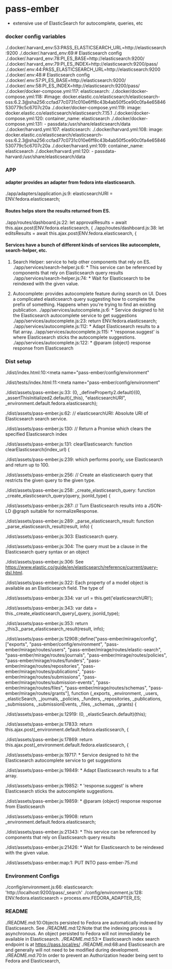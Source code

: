 # pass-ember
* extensive use of ElasticSearch for autocomplete, queries, etc

### docker config variables
./.docker/.harvard_env:53:PASS_ELASTICSEARCH_URL=http://elasticsearch:9200
./.docker/.harvard_env:69:# Elasticsearch config
./.docker/.harvard_env:78:PI_ES_BASE=http://elasticsearch:9200/
./.docker/.harvard_env:79:PI_ES_INDEX=http://elasticsearch:9200/pass/
./.docker/.env:44:PASS_ELASTICSEARCH_URL=http://elasticsearch:9200
./.docker/.env:48:# Elasticsearch config
./.docker/.env:57:PI_ES_BASE=http://elasticsearch:9200/
./.docker/.env:58:PI_ES_INDEX=http://elasticsearch:9200/pass/
./.docker/docker-compose.yml:117:  elasticsearch:
./.docker/docker-compose.yml:118:    #image: docker.elastic.co/elasticsearch/elasticsearch-oss:6.2.3@sha256:ccfad77c0731c010e6ff8c43b4ab50f5ce90c0fa4e65846530779c5c6707c20a
./.docker/docker-compose.yml:119:    image: docker.elastic.co/elasticsearch/elasticsearch:7.15.1
./.docker/docker-compose.yml:120:    container_name: elasticsearch
./.docker/docker-compose.yml:131:      - passdata:/usr/share/elasticsearch/data
./.docker/harvard.yml:107:  elasticsearch:
./.docker/harvard.yml:108:    image: docker.elastic.co/elasticsearch/elasticsearch-oss:6.2.3@sha256:ccfad77c0731c010e6ff8c43b4ab50f5ce90c0fa4e65846530779c5c6707c20a
./.docker/harvard.yml:109:    container_name: elasticsearch
./.docker/harvard.yml:120:      - passdata-harvard:/usr/share/elasticsearch/data

### APP

#### adapter provides an adapter from fedora into elasticsearch.
./app/adapters/application.js:9:  elasticsearchURI = ENV.fedora.elasticsearch;

#### Routes helps store the results returned from ES.
./app/routes/dashboard.js:22:    let approvalResults = await this.ajax.post(ENV.fedora.elasticsearch, {
./app/routes/dashboard.js:38:    let editsResults = await this.ajax.post(ENV.fedora.elasticsearch, {

#### Services have a bunch of different kinds of services like autocomplete, search-helper, etc.

1. Search Helper: service to help other components that rely on ES.
./app/services/search-helper.js:6: * This service can be referenced by components that rely on Elasticsearch query results
./app/services/search-helper.js:74:   * Wait for Elasticsearch to be reindexed with the given value.

2. Autocomplete: provides autocomplete feature during search on UI. Does a complicated elasticsearch query suggesting how to complete the prefix of something. Happens when you're trying to find an existing publication.
./app/services/autocomplete.js:6: * Service designed to hit the Elasticsearch autocomplete service to get suggestions
./app/services/autocomplete.js:23:    return ENV.fedora.elasticsearch;
./app/services/autocomplete.js:112:   * Adapt Elasticsearch results to a flat array.
./app/services/autocomplete.js:115:   * 'response.suggest' is where Elasticsearch sticks the autocomplete suggestions.
./app/services/autocomplete.js:122:   * @param {object} response response from Elasticsearch

### Dist setup
./dist/index.html:10:<meta name="pass-ember/config/environment" 

./dist/tests/index.html:11:<meta name="pass-ember/config/environment"

./dist/assets/pass-ember.js:33:      (0, _defineProperty2.default)((0, _assertThisInitialized2.default)(_this), "elasticsearchURI", _environment.default.fedora.elasticsearch);

./dist/assets/pass-ember.js:62:  //   elasticsearchURI: Absolute URI of Elasticsearch search service.

./dist/assets/pass-ember.js:130:    // Return a Promise which clears the specified Elasticsearch index

./dist/assets/pass-ember.js:131:    clearElasticsearch: function clearElasticsearch(index_url) {

./dist/assets/pass-ember.js:239:      which performs poorly, use Elasticsearch and return up to 100.

./dist/assets/pass-ember.js:256:    // Create an elasticsearch query that restricts the given query to the given type.

./dist/assets/pass-ember.js:258:    _create_elasticsearch_query: function _create_elasticsearch_query(query, jsonld_type) {

./dist/assets/pass-ember.js:287:    // Turn Elasticsearch results into a JSON-LD @graph suitable for normalizeResponse.

./dist/assets/pass-ember.js:289:    _parse_elasticsearch_result: function _parse_elasticsearch_result(result, info) {

./dist/assets/pass-ember.js:303:       Elasticsearch query.

./dist/assets/pass-ember.js:304:        The query must be a clause in the Elasticsearch query syntax or an object

./dist/assets/pass-ember.js:306:       See https://www.elastic.co/guide/en/elasticsearch/reference/current/query-dsl.html.

./dist/assets/pass-ember.js:322:        Each property of a model object is available as an Elasticsearch field. The type of

./dist/assets/pass-ember.js:334:      var url = this.get('elasticsearchURI');

./dist/assets/pass-ember.js:343:      var data = this._create_elasticsearch_query(_query, jsonld_type);

./dist/assets/pass-ember.js:353:        return _this3._parse_elasticsearch_result(result, info);

./dist/assets/pass-ember.js:12908:;define("pass-ember/mirage/config", ["exports", "pass-ember/config/environment", "pass-ember/mirage/routes/users", "pass-ember/mirage/routes/elastic-search", "pass-ember/mirage/routes/journals", "pass-ember/mirage/routes/policies", "pass-ember/mirage/routes/funders", "pass-ember/mirage/routes/repositories", "pass-ember/mirage/routes/publications", "pass-ember/mirage/routes/submissions", "pass-ember/mirage/routes/submission-events", "pass-ember/mirage/routes/files", "pass-ember/mirage/routes/schemas", "pass-ember/mirage/routes/grants"], function (_exports, _environment, _users, _elasticSearch, _journals, _policies, _funders, _repositories, _publications, _submissions, _submissionEvents, _files, _schemas, _grants) {

./dist/assets/pass-ember.js:12919:    (0, _elasticSearch.default)(this);

./dist/assets/pass-ember.js:17833:                  return this.ajax.post(_environment.default.fedora.elasticsearch, {

./dist/assets/pass-ember.js:17869:                  return this.ajax.post(_environment.default.fedora.elasticsearch, {

./dist/assets/pass-ember.js:19717:   * Service designed to hit the Elasticsearch autocomplete service to get suggestions

./dist/assets/pass-ember.js:19849:       * Adapt Elasticsearch results to a flat array.

./dist/assets/pass-ember.js:19852:       * 'response.suggest' is where Elasticsearch sticks the autocomplete suggestions.

./dist/assets/pass-ember.js:19859:       * @param {object} response response from Elasticsearch

./dist/assets/pass-ember.js:19908:        return _environment.default.fedora.elasticsearch;

./dist/assets/pass-ember.js:21343:   * This service can be referenced by components that rely on Elasticsearch query results

./dist/assets/pass-ember.js:21426:       * Wait for Elasticsearch to be reindexed with the given value.

./dist/assets/pass-ember.map:1: PUT INTO pass-ember-75.md

### Environment Configs

./config/environment.js:66:    elasticsearch: 'http://localhost:9200/pass/_search'
./config/environment.js:128:    ENV.fedora.elasticsearch = process.env.FEDORA_ADAPTER_ES;

### README
./README.md:10:Objects persisted to Fedora are automatically indexed by Elasticsearch. See
./README.md:12:Note that the indexing process is asynchronous. An object persisted to Fedora will not immediately be available in Elasticsearch.
./README.md:53:* Elasticsearch index search endpoint is at https://pass.local/es/
./README.md:68:and Elasticsearch are and generally will not need to be modified during development.
./README.md:70:In order to prevent an Authorization header being sent to Fedora and Elasticsearch,
